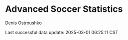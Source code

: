 # Advanced Soccer Statistics
Denis Ostroushko

<!-- gfm -->

Last successful data update: 2025-03-01 06:25:11 CST
